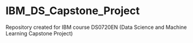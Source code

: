 # IBM_DS_Capstone_Project
Repository created for IBM course DS0720EN (Data Science and Machine Learning Capstone Project)
